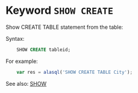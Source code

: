 # Keyword `SHOW CREATE` 

Show CREATE TABLE statement from the table:

Syntax:
```sql
    SHOW CREATE tableid;
```

For example:
```js
    var res = alasql('SHOW CREATE TABLE City');
```

See also: [SHOW](Show)

